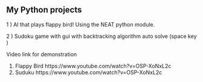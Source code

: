 
My Python projects
----------------------------------------------------------
1 ) AI that plays flappy bird! Using the NEAT python module.<br />

2 ) Sudoku game with gui with backtracking algorithm auto solve (space key )<br />

Video link for demonstration <br />
<ol>
<li>Flappy Bird https://www.youtube.com/watch?v=OSP-XoNxL2c </li>
<li>Suduku   https://www.youtube.com/watch?v=OSP-XoNxL2c </li>
</ol>

